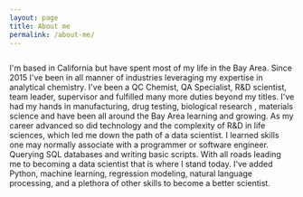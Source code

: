 ```yaml
---
layout: page
title: About me
permalink: /about-me/
---
```


<div style="display: flex; align-items: center;">
  <div>
    <p>I'm based in California but have spent most of my life in the Bay Area. Since 2015 I've been in all manner of industries leveraging my expertise in analytical chemistry. I've been a QC Chemist, QA Specialist, R&D scientist, team leader, supervisor and fulfilled many more duties beyond my titles. I've had my hands in manufacturing, drug testing, biological research , materials science and have been all around the Bay Area learning and growing. As my career advanced so did technology and the complexity of R&D in life sciences, which led me down the path of a data scientist. I learned skills one may normally associate with a programmer or software engineer. Querying SQL databases and writing basic scripts. With all roads leading me to becoming a data scientist that is where I stand today. I've added Python, machine learning, regression modeling, natural language processing, and a plethora of other skills to become a better scientist. </p>
    </div>
</div>